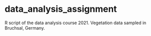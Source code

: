 # data_analysis_assignment
R script of the data analysis course 2021. Vegetation data sampled in Bruchsal, Germany. 
